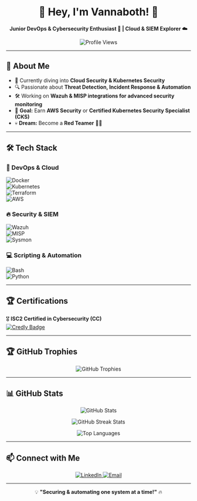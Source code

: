 <h1 align="center">  
  🚀 Hey, I'm Vannaboth! 👋  
</h1>

<p align="center">
  <b>Junior DevOps & Cybersecurity Enthusiast 🔐 | Cloud & SIEM Explorer ☁️</b>  
</p>

<p align="center">
  <img src="https://komarev.com/ghpvc/?username=Mr-STARK22&label=Profile%20Views&color=blueviolet&style=flat" alt="Profile Views" />
</p>

---

## 🚀 About Me  

- 🌱 Currently diving into **Cloud Security & Kubernetes Security**  
- 🔍 Passionate about **Threat Detection, Incident Response & Automation**  
- 🛠️ Working on **Wazuh & MISP integrations for advanced security monitoring**  
- 🎯 **Goal:** Earn **AWS Security** or **Certified Kubernetes Security Specialist (CKS)**  
- 💀 **Dream:** Become a **Red Teamer** 🏴‍☠️  

---

## 🛠️ Tech Stack  

### 🚀 DevOps & Cloud  
![Docker](https://img.shields.io/badge/Docker-2496ED?style=for-the-badge&logo=docker&logoColor=white)  
![Kubernetes](https://img.shields.io/badge/Kubernetes-326CE5?style=for-the-badge&logo=kubernetes&logoColor=white)  
![Terraform](https://img.shields.io/badge/Terraform-623CE4?style=for-the-badge&logo=terraform&logoColor=white)  
![AWS](https://img.shields.io/badge/AWS-232F3E?style=for-the-badge&logo=amazonaws&logoColor=white)  

### 🔥 Security & SIEM  
![Wazuh](https://img.shields.io/badge/Wazuh-000000?style=for-the-badge&logo=wazuh&logoColor=red)  
![MISP](https://img.shields.io/badge/MISP-2F3E46?style=for-the-badge&logo=misp&logoColor=white)  
![Sysmon](https://img.shields.io/badge/Sysmon-000000?style=for-the-badge&logo=windows&logoColor=blue)  

### 💻 Scripting & Automation  
![Bash](https://img.shields.io/badge/Bash-4EAA25?style=for-the-badge&logo=gnubash&logoColor=white)  
![Python](https://img.shields.io/badge/Python-FFD43B?style=for-the-badge&logo=python&logoColor=blue)  

---

## 🏆 Certifications  
🎖️ **ISC2 Certified in Cybersecurity (CC)**  
[![Credly Badge](https://images.credly.com/size/110x110/images/4475edec-9c6c-4f2c-a8fd-26001739fdec.png)](https://www.credly.com/badges/4475edec-9c6c-4f2c-a8fd-26001739fdec/public_url)  

---

## 🏆 GitHub Trophies  

<p align="center">
  <img src="https://github-profile-trophy.vercel.app/?username=Mr-STARK22&theme=radical&no-frame=true&margin-w=15&margin-h=15" alt="GitHub Trophies" />
</p>

---

## 📊 GitHub Stats  

<p align="center">
  <img src="https://github-readme-stats.vercel.app/api?username=Mr-STARK22&show_icons=true&theme=tokyonight&count_private=true" alt="GitHub Stats" />
</p>

<p align="center">
  <img src="https://github-readme-streak-stats.herokuapp.com/?user=Mr-STARK22&theme=tokyonight" alt="GitHub Streak Stats" />
</p>

<p align="center">
  <img src="https://github-readme-stats.vercel.app/api/top-langs/?username=Mr-STARK22&layout=compact&theme=tokyonight" alt="Top Languages" />
</p>

---

## 📫 Connect with Me  

<p align="center">
  <a href="https://www.linkedin.com/in/meng-vannaboth-65150228b/" target="_blank">
    <img src="https://img.shields.io/badge/LinkedIn-0077B5?style=for-the-badge&logo=linkedin&logoColor=white" alt="LinkedIn" />
  </a>
  <a href="mailto:vannaboth90@gmail.com">
    <img src="https://img.shields.io/badge/Email-D14836?style=for-the-badge&logo=gmail&logoColor=white" alt="Email" />
  </a>
</p>

---

<p align="center">
  💡 <b>"Securing & automating one system at a time!"</b> 🔥  
</p>
